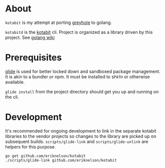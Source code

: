 # About

`kotabit` is my attempt at porting [greyhole](https://www.greyhole.net/) to golang.

`kotabitd` is the [kotabit](https://github.com/eriknelson/kotabit) cli. Project
is organized as a library driven by this project.
See [golang wiki](https://github.com/golang/go/wiki/GithubCodeLayout)

# Prerequisites

[glide](https://github.com/Masterminds/glide) is used for better locked down and
sandboxed package management. It is akin to a bundler or npm. It must be installed
to `$PATH` or otherwise available.

`glide install` from the project directory should get you up and running on the
cli.

# Development

It's recommended for ongoing development to link in the separate kotabit
libraries to the vendor projects so changes to the library are picked up
on subsequent builds. `scripts/glide-link` and `scripts/glide-unlink` are
helpers for this purpose.

```
go get github.com/eriknelson/kotabit
./scripts/glide-link github.com/eriknelson/kotabit
```
